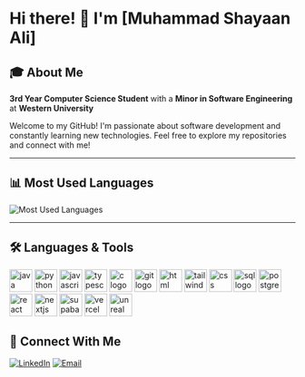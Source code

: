 # Hi there! 👋 I'm [Muhammad Shayaan Ali]

## 🎓 About Me
**3rd Year Computer Science Student** with a **Minor in Software Engineering** at **Western University**

Welcome to my GitHub! I'm passionate about software development and constantly learning new technologies. Feel free to explore my repositories and connect with me!

---

## 📊 Most Used Languages
<img src="https://github-readme-stats-gilt-delta-59.vercel.app/api/top-langs/?username=shayaanali7&theme=dark&hide_border=true&layout=compact&card_width=445&include_all_commits=true&count_private=true&v=1" alt="Most Used Languages" />

---

## 🛠️ Languages & Tools

<img src="https://cdn.jsdelivr.net/gh/devicons/devicon/icons/java/java-original.svg" height="40" alt="java logo" /> <img src="https://cdn.jsdelivr.net/gh/devicons/devicon/icons/python/python-original.svg" height="40" alt="python logo" /> <img src="https://cdn.jsdelivr.net/gh/devicons/devicon/icons/javascript/javascript-original.svg" height="40" alt="javascript logo" /> <img src="https://cdn.jsdelivr.net/gh/devicons/devicon/icons/typescript/typescript-original.svg" height="40" alt="typescript logo" /> <img src="https://cdn.jsdelivr.net/gh/devicons/devicon/icons/c/c-original.svg" height="40" alt="c logo" /> <img src="https://cdn.jsdelivr.net/gh/devicons/devicon/icons/git/git-original.svg" height="40" alt="git logo" /> <img src="https://cdn.jsdelivr.net/gh/devicons/devicon/icons/html5/html5-original.svg" height="40" alt="html logo" /> <img src="https://www.vectorlogo.zone/logos/tailwindcss/tailwindcss-icon.svg" height="40" alt="tailwindcss logo" /> <img src="https://cdn.jsdelivr.net/gh/devicons/devicon/icons/css3/css3-original.svg" height="40" alt="css logo" /> <img src="https://cdn.jsdelivr.net/gh/devicons/devicon/icons/mysql/mysql-original.svg" height="40" alt="sql logo" /> <img src="https://cdn.jsdelivr.net/gh/devicons/devicon/icons/postgresql/postgresql-original.svg" height="40" alt="postgresql logo" />  <img src="https://cdn.jsdelivr.net/gh/devicons/devicon/icons/react/react-original.svg" height="40" alt="react logo" /> <img src="https://cdn.jsdelivr.net/gh/devicons/devicon/icons/nextjs/nextjs-original.svg" height="40" alt="nextjs logo" /> <img src="https://cdn.jsdelivr.net/gh/devicons/devicon/icons/supabase/supabase-original.svg" height="40" alt="supabase logo" /> <img src="https://cdn.jsdelivr.net/gh/devicons/devicon/icons/vercel/vercel-original.svg" height="40" alt="vercel logo" /> <img src="https://cdn.jsdelivr.net/gh/devicons/devicon/icons/unrealengine/unrealengine-original.svg" height="40" alt="unreal engine logo" />

## 🤝 Connect With Me
[![LinkedIn](https://img.shields.io/badge/-LinkedIn-0077B5?style=flat-square&logo=linkedin&logoColor=white)](https://linkedin.com/in/muhammadshayaanali/)
[![Email](https://img.shields.io/badge/-Email-D14836?style=flat-square&logo=gmail&logoColor=white)](mailto:shayaanali7@gmail.com)
